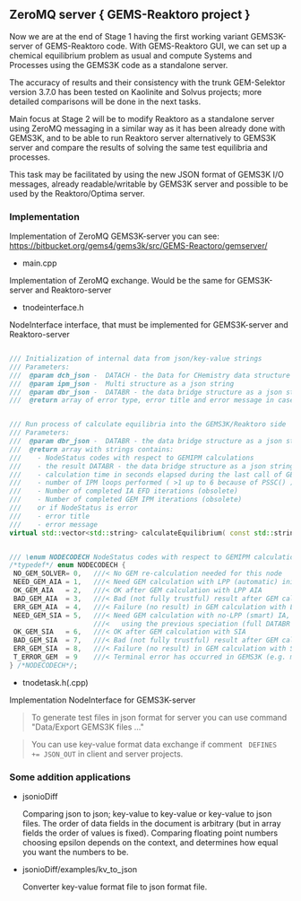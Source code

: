 ## ZeroMQ server { GEMS-Reaktoro project } ##

Now we are at the end of Stage 1 having the first working variant GEMS3K-server of GEMS-Reaktoro code.
With GEMS-Reaktoro GUI, we can set up a chemical equilibrium problem as usual and compute Systems and Processes using the GEMS3K code as a standalone server.

The accuracy of results and their consistency with the trunk GEM-Selektor version 3.7.0 has been tested on Kaolinite and Solvus projects; 
more detailed comparisons will be done in the next tasks.

Main focus at Stage 2 will be to modify Reaktoro as a standalone server using ZeroMQ messaging in a similar way as it has been already done with GEMS3K, and  to be able to run Reaktoro server alternatively to GEMS3K server and compare the results of solving the same test equilibria and processes.

This task may be facilitated by using the new JSON format of GEMS3K I/O messages, already readable/writable by GEMS3K server and possible to be used by the Reaktoro/Optima server.



### Implementation ###

Implementation of ZeroMQ GEMS3K-server you can see: https://bitbucket.org/gems4/gems3k/src/GEMS-Reactoro/gemserver/



* main.cpp

Implementation of ZeroMQ exchange. Would be the same for GEMS3K-server and Reaktoro-server


* tnodeinterface.h

NodeInterface interface, that must be implemented for GEMS3K-server and Reaktoro-server

```c++

/// Initialization of internal data from json/key-value strings
/// Parameters:
///  @param dch_json -  DATACH - the Data for CHemistry data structure as a json string
///  @param ipm_json -  Multi structure as a json string
///  @param dbr_json -  DATABR - the data bridge structure as a json string
///  @return array of error type, error title and error message in case of error or empty array if all OK

```



```c++

/// Run process of calculate equilibria into the GEMS3K/Reaktoro side
/// Parameters:
///  @param dbr_json -  DATABR - the data bridge structure as a json string
///  @return array with strings contains:
///    - NodeStatus codes with respect to GEMIPM calculations
///    - the result DATABR - the data bridge structure as a json string
///    - calculation time in seconds elapsed during the last call of GEM_run (obsolete)
///    - number of IPM loops performed ( >1 up to 6 because of PSSC() ) (obsolete)
///    - Number of completed IA EFD iterations (obsolete)
///    - Number of completed GEM IPM iterations (obsolete)
///    or if NodeStatus is error
///    - error title
///    - error message
virtual std::vector<std::string> calculateEquilibrium( const std::string& new_dbr ) = 0;

```


```c++

/// \enum NODECODECH NodeStatus codes with respect to GEMIPM calculations
/*typedef*/ enum NODECODECH {
 NO_GEM_SOLVER= 0,   ///< No GEM re-calculation needed for this node
 NEED_GEM_AIA = 1,   ///< Need GEM calculation with LPP (automatic) initial approximation (AIA)
 OK_GEM_AIA   = 2,   ///< OK after GEM calculation with LPP AIA
 BAD_GEM_AIA  = 3,   ///< Bad (not fully trustful) result after GEM calculation with LPP AIA
 ERR_GEM_AIA  = 4,   ///< Failure (no result) in GEM calculation with LPP AIA
 NEED_GEM_SIA = 5,   ///< Need GEM calculation with no-LPP (smart) IA, SIA
                     ///<   using the previous speciation (full DATABR lists only)
 OK_GEM_SIA   = 6,   ///< OK after GEM calculation with SIA
 BAD_GEM_SIA  = 7,   ///< Bad (not fully trustful) result after GEM calculation with SIA
 ERR_GEM_SIA  = 8,   ///< Failure (no result) in GEM calculation with SIA
 T_ERROR_GEM  = 9    ///< Terminal error has occurred in GEMS3K (e.g. memory corruption). Restart is required.
} /*NODECODECH*/;

```


* tnodetask.h(.cpp)

Implementation NodeInterface for GEMS3K-server








> To generate test files in json format for server you can use command "Data/Export GEMS3K files ..."

> You can use key-value format data exchange if comment ``` DEFINES  += JSON_OUT``` in client and server projects.


### Some addition applications

* jsonioDiff

  Comparing json to json; key-value to key-value or key-value to json files. The order of data fields in the document is arbitrary (but in array fields the order of values is fixed). Comparing floating point numbers choosing epsilon depends on the context, and determines how equal you want the numbers to be.

* jsonioDiff/examples/kv_to_json

  Converter key-value format file to json format file.
